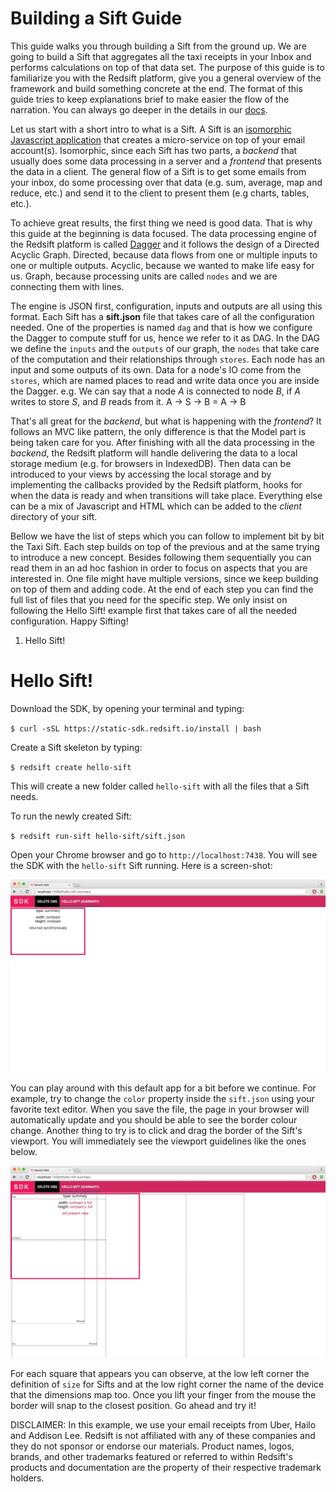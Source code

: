 # Building a Sift Guide

This guide walks you through building a Sift from the ground up. We are going to build a Sift that aggregates all the taxi receipts in your Inbox and performs calculations on top of that data set. The purpose of this guide is to familiarize you with the Redsift platform, give you a general overview of the framework and build something concrete at the end. The format of this guide tries to keep explanations brief to make easier the flow of the narration. You can always go deeper in the details in our [docs](https://docs.redsift.io).

Let us start with a short intro to what is a Sift. A Sift is an [isomorphic Javascript application](http://isomorphic.net/javascript) that creates a micro-service on top of your email account(s). Isomorphic, since each Sift has two parts, a *backend* that usually does some data processing in a server and a *frontend* that presents the data in a client. The general flow of a Sift is to get some emails from your inbox, do some processing over that data (e.g. sum, average, map and reduce, etc.) and send it to the client to present them (e.g charts, tables, etc.).

To achieve great results, the first thing we need is good data. That is why this guide at the beginning is data focused. The data processing engine of the Redsift platform is called [Dagger](https://docs.redsift.io/docs#dagger) and it follows the design of a Directed Acyclic Graph. Directed, because data flows from one or multiple inputs to one or multiple outputs. Acyclic, because we wanted to make life easy for us. Graph, because processing units are called `nodes` and we are connecting them with lines. 

The engine is JSON first, configuration, inputs and outputs are all using this format. Each Sift has a **sift.json** file that takes care of all the configuration needed. One of the properties is named `dag` and that is how we configure the Dagger to compute stuff for us, hence we refer to it as DAG. In the DAG we define the `inputs` and the `outputs` of our graph, the `nodes` that take care of the computation and their relationships through `stores`. Each node has an input and some outputs of its own. Data for a node's IO come from the `stores`, which are named places to read and write data once you are inside the Dagger. e.g. We can say that a node _A_ is connected to node _B_, if _A_ writes to store _S_, and _B_ reads from it. A -> S -> B = A -> B 

That's all great for the *backend*, but what is happening with the *frontend*? It follows an MVC like pattern, the only difference is that the Model part is being taken care for you. After finishing with all the data processing in the *backend*, the Redsift platform will handle delivering the data to a local storage medium (e.g. for browsers in IndexedDB). Then data can be introduced to your views by accessing the local storage and by implementing the callbacks provided by the Redsift platform, hooks for when the data is ready and when transitions will take place. Everything else can be a mix of Javascript and HTML which can be added to the _client_ directory of your sift.

Bellow we have the list of steps which you can follow to implement bit by bit the Taxi Sift. Each step builds on top of the previous and at the same trying to introduce a new concept. Besides following them sequentially you can read them in an ad hoc fashion in order to focus on aspects that you are interested in. One file might have multiple versions, since we keep building on top of them and adding code. At the end of each step you can find the full list of files that you need for the specific step. We only insist on following the Hello Sift! example first that takes care of all the needed configuration. Happy Sifting! 

1. Hello Sift!


# Hello Sift!


Download the SDK, by opening your terminal and typing: 

`$ curl -sSL https://static-sdk.redsift.io/install | bash`

Create a Sift skeleton by typing:
 
`$ redsift create hello-sift`

This will create a new folder called `hello-sift` with all the files that a Sift needs.

To run the newly created Sift:

`$ redsift run-sift hello-sift/sift.json`

Open your Chrome browser and go to `http://localhost:7438`. You will see the SDK with the `hello-sift` Sift running. Here is a screen-shot:

<img src='./docs/screenshots/helloSift.jpg'>

You can play around with this default app for a bit before we continue. For example, try to change the `color` property inside the `sift.json` using your favorite text editor. When you save the file, the page in your browser will automatically update and you should be able to see the border colour change. Another thing to try is to click and drag the border of the Sift's viewport. You will immediately see the viewport guidelines like the ones below. 

<img src='./docs/screenshots/helloSiftGuidelines.jpg'>

For each square that appears you can observe, at the low left corner the definition of `size` for Sifts and at the low right corner the name of the device that the dimensions map too. Once you lift your finger from the mouse the border will snap to the closest position. Go ahead and try it!


DISCLAIMER: In this example, we use your email receipts from Uber, Hailo and Addison Lee. Redsift is not affiliated with any of these companies and they do not sponsor or endorse our materials. Product names, logos, brands, and other trademarks featured or referred to within Redsift's products and documentation are the property of their respective trademark holders.
